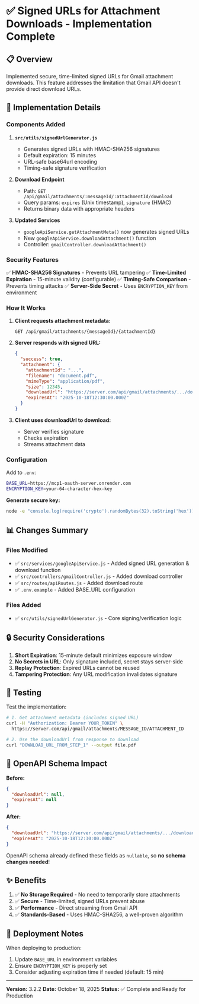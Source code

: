 # ✅ Signed URLs for Attachment Downloads - Implementation Complete

## 📋 Overview

Implemented secure, time-limited signed URLs for Gmail attachment downloads. This feature addresses the limitation that Gmail API doesn't provide direct download URLs.

## 🔧 Implementation Details

### Components Added

1. **`src/utils/signedUrlGenerator.js`**
   - Generates signed URLs with HMAC-SHA256 signatures
   - Default expiration: 15 minutes
   - URL-safe base64url encoding
   - Timing-safe signature verification

2. **Download Endpoint**
   - Path: `GET /api/gmail/attachments/:messageId/:attachmentId/download`
   - Query params: `expires` (Unix timestamp), `signature` (HMAC)
   - Returns binary data with appropriate headers

3. **Updated Services**
   - `googleApiService.getAttachmentMeta()` now generates signed URLs
   - New `googleApiService.downloadAttachment()` function
   - Controller: `gmailController.downloadAttachment()`

### Security Features

✅ **HMAC-SHA256 Signatures** - Prevents URL tampering
✅ **Time-Limited Expiration** - 15-minute validity (configurable)
✅ **Timing-Safe Comparison** - Prevents timing attacks
✅ **Server-Side Secret** - Uses `ENCRYPTION_KEY` from environment

### How It Works

1. **Client requests attachment metadata:**
   ```
   GET /api/gmail/attachments/{messageId}/{attachmentId}
   ```

2. **Server responds with signed URL:**
   ```json
   {
     "success": true,
     "attachment": {
       "attachmentId": "...",
       "filename": "document.pdf",
       "mimeType": "application/pdf",
       "size": 12345,
       "downloadUrl": "https://server.com/api/gmail/attachments/.../download?expires=...&signature=...",
       "expiresAt": "2025-10-18T12:30:00.000Z"
     }
   }
   ```

3. **Client uses downloadUrl to download:**
   - Server verifies signature
   - Checks expiration
   - Streams attachment data

### Configuration

Add to `.env`:
```bash
BASE_URL=https://mcp1-oauth-server.onrender.com
ENCRYPTION_KEY=your-64-character-hex-key
```

**Generate secure key:**
```bash
node -e "console.log(require('crypto').randomBytes(32).toString('hex'))"
```

## 📊 Changes Summary

### Files Modified
- ✅ `src/services/googleApiService.js` - Added signed URL generation & download function
- ✅ `src/controllers/gmailController.js` - Added download controller
- ✅ `src/routes/apiRoutes.js` - Added download route
- ✅ `.env.example` - Added BASE_URL configuration

### Files Added
- ✅ `src/utils/signedUrlGenerator.js` - Core signing/verification logic

## 🔒 Security Considerations

1. **Short Expiration**: 15-minute default minimizes exposure window
2. **No Secrets in URL**: Only signature included, secret stays server-side
3. **Replay Protection**: Expired URLs cannot be reused
4. **Tampering Protection**: Any URL modification invalidates signature

## 📝 Testing

Test the implementation:

```bash
# 1. Get attachment metadata (includes signed URL)
curl -H "Authorization: Bearer YOUR_TOKEN" \
  https://server.com/api/gmail/attachments/MESSAGE_ID/ATTACHMENT_ID

# 2. Use the downloadUrl from response to download
curl "DOWNLOAD_URL_FROM_STEP_1" --output file.pdf
```

## 🎯 OpenAPI Schema Impact

**Before:**
```json
{
  "downloadUrl": null,
  "expiresAt": null
}
```

**After:**
```json
{
  "downloadUrl": "https://server.com/api/gmail/attachments/.../download?expires=...&signature=...",
  "expiresAt": "2025-10-18T12:30:00.000Z"
}
```

OpenAPI schema already defined these fields as `nullable`, so **no schema changes needed**!

## ✨ Benefits

1. ✅ **No Storage Required** - No need to temporarily store attachments
2. ✅ **Secure** - Time-limited, signed URLs prevent abuse
3. ✅ **Performance** - Direct streaming from Gmail API
4. ✅ **Standards-Based** - Uses HMAC-SHA256, a well-proven algorithm

## 🚀 Deployment Notes

When deploying to production:

1. Update `BASE_URL` in environment variables
2. Ensure `ENCRYPTION_KEY` is properly set
3. Consider adjusting expiration time if needed (default: 15 min)

---

**Version:** 3.2.2
**Date:** October 18, 2025
**Status:** ✅ Complete and Ready for Production
